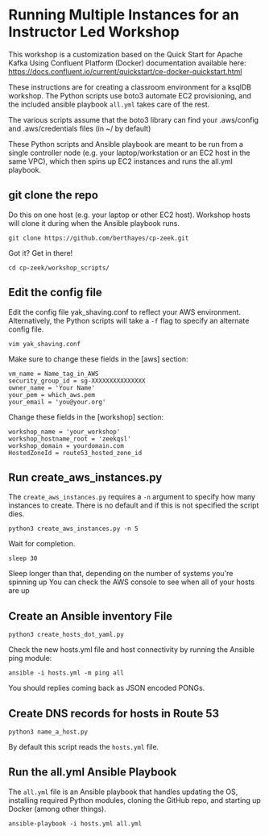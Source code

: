 # Running Multiple Instances for an Instructor Led Workshop

This workshop is a customization based on the Quick Start for Apache Kafka Using Confluent Platform (Docker) documentation available here: https://docs.confluent.io/current/quickstart/ce-docker-quickstart.html

These instructions are for creating a classroom environment for a ksqlDB workshop.
The Python scripts use boto3 automate EC2 provisioning, and the included ansible playbook ```all.yml``` takes care of the rest.

The various scripts assume that the boto3 library can find your .aws/config and .aws/credentials files (in ~/ by default)
 
These Python scripts and Ansible playbook are meant to be run from a single controller node (e.g. your laptop/workstation or an EC2 host in the same VPC), which then spins up EC2 instances and runs the all.yml playbook.


## git clone the repo
Do this on one host (e.g. your laptop or other EC2 host).  Workshop hosts will clone it during when the Ansible playbook runs.

`git clone https://github.com/berthayes/cp-zeek.git`

Got it?  Get in there!

`cd cp-zeek/workshop_scripts/`

## Edit the config file
Edit the config file yak_shaving.conf to reflect your AWS environment.  Alternatively, the Python scripts will take a `-f` flag to specify an alternate config file.

`vim yak_shaving.conf`

Make sure to change these fields in the [aws] section:
```
vm_name = Name_tag_in_AWS
security_group_id = sg-XXXXXXXXXXXXXXX
owner_name = 'Your Name'
your_pem = which_aws.pem
your_email = 'you@your.org'
```
Change these fields in the [workshop] section:
```
workshop_name = 'your_workshop'
workshop_hostname_root = 'zeekqsl'
workshop_domain = yourdomain.com
HostedZoneId = route53_hosted_zone_id
```

## Run create_aws_instances.py

The ```create_aws_instances.py``` requires a ```-n``` argument to specify how many instances to create.  There is no default and if this is not specified the script dies.

```
python3 create_aws_instances.py -n 5
```

Wait for completion.
```
sleep 30
```
Sleep longer than that, depending on the number of systems you're spinning up
You can check the AWS console to see when all of your hosts are up

## Create an Ansible inventory File

```
python3 create_hosts_dot_yaml.py
```

Check the new hosts.yml file and host connectivity by running the Ansible ping module:

```
ansible -i hosts.yml -m ping all
```

You should replies coming back as JSON encoded PONGs.

## Create DNS records for hosts in Route 53

```
python3 name_a_host.py
```

By default this script reads the `hosts.yml` file.

## Run the all.yml Ansible Playbook

The `all.yml` file is an Ansible playbook that handles updating the OS, installing required Python modules, cloning the GitHub repo, and starting up Docker (among other things).

```
ansible-playbook -i hosts.yml all.yml
```